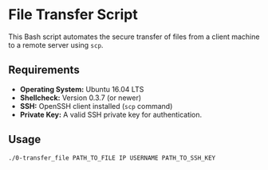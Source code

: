 # File Transfer Script

This Bash script automates the secure transfer of files from a client machine to a remote server using `scp`.

## Requirements

* **Operating System:** Ubuntu 16.04 LTS
* **Shellcheck:** Version 0.3.7 (or newer)
* **SSH:** OpenSSH client installed (`scp` command)
* **Private Key:** A valid SSH private key for authentication.

## Usage

```bash
./0-transfer_file PATH_TO_FILE IP USERNAME PATH_TO_SSH_KEY
